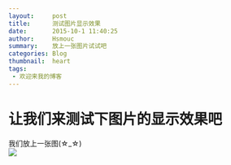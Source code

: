 ```yaml
---
layout:     post
title:      测试图片显示效果
date:       2015-10-1 11:40:25
author:     Hsmouc
summary:    放上一张图片试试吧
categories: Blog
thumbnail:  heart
tags:
 - 欢迎来我的博客
---
```

<h1>让我们来测试下图片的显示效果吧</h1>
<p>我们放上一张图(☆_☆)<br/>
<img src="http://ww1.sinaimg.cn/mw690/005WMcFzjw1ewktmv52wbj307y07yjrp.jpg">
</p>
